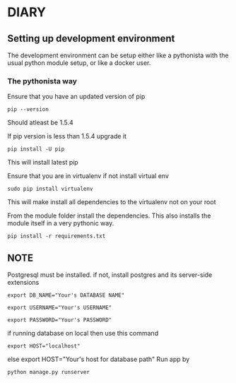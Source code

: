 DIARY
===============


## Setting up development environment

The development environment can be setup either like a pythonista
with the usual python module setup, or like a docker user.

### The pythonista way

Ensure that you have an updated version of pip

```
pip --version
```
Should atleast be 1.5.4

If pip version is less than 1.5.4 upgrade it
```
pip install -U pip
```

This will install latest pip

Ensure that you are in virtualenv
if not install virtual env
```
sudo pip install virtualenv
```
This will make install all dependencies to the virtualenv
not on your root

From the module folder install the dependencies. This also installs
the module itself in a very pythonic way.

```
pip install -r requirements.txt
```
## NOTE
Postgresql must be installed.
if not, install postgres and its server-side extensions

```
export DB_NAME="Your's DATABASE NAME"
```
```
export USERNAME="Your's USERNAME"
```
```
export PASSWORD="Your's PASSWORD"
```
if running database on local then use this command
```
export HOST="localhost"
```
else
export HOST="Your's host for database path"
Run app by 
```
python manage.py runserver
```
### 
